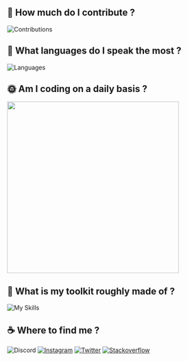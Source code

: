 ## 💪 How much do I contribute ?
![Contributions](https://github-readme-streak-stats.herokuapp.com/?user=bravco&theme=transparent&hide_border=true)

## 📢 What languages do I speak the most ?
![Languages](https://github-readme-stats.vercel.app/api/top-langs/?username=Bravco&theme=transparent&hide_border=true&include_all_commits=false&count_private=false&layout=compact)

## 🌞 Am I coding on a daily basis ?
<img src="https://wakatime.com/share/@35ca0d1a-39c9-4e3d-a567-54cbeb048e9a/4e06addc-626c-4819-9f41-67ddd7981c3e.svg" height="400"/>

## 🧰 What is my toolkit roughly made of ?
![My Skills](https://skillicons.dev/icons?i=androidstudio,bash,blender,c,cs,cpp,css,dart,bots,django,figma,firebase,flutter,gamemakerstudio,git,github,gradle,godot,html,ai,js,linux,md,mysql,nodejs,nuxtjs,ps,postgres,powershell,py,sqlite,stackoverflow,supabase,svg,unity,visualstudio,vite,vscode,vue&theme=dark)

## ☕ Where to find me ?
![Discord](https://dcbadge.vercel.app/api/shield/574957089156366346)
[![Instagram](https://img.shields.io/badge/Instagram-%23E4405F.svg?style=for-the-badge&logo=Instagram&logoColor=white)](https://instagram.com/bravco_)
[![Twitter](https://img.shields.io/badge/Twitter-%231DA1F2.svg?style=for-the-badge&logo=Twitter&logoColor=white)](https://twitter.com/bravco_)
[![Stackoverflow](https://img.shields.io/badge/-Stackoverflow-FE7A16?style=for-the-badge&logo=stack-overflow&logoColor=white)](https://stackoverflow.com/users/20132340)
